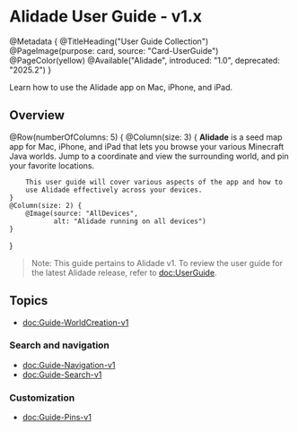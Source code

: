# Alidade User Guide - v1.x

@Metadata {
    @TitleHeading("User Guide Collection")
    @PageImage(purpose: card, source: "Card-UserGuide")
    @PageColor(yellow)
    @Available("Alidade", introduced: "1.0", deprecated: "2025.2")
}

Learn how to use the Alidade app on Mac, iPhone, and iPad.

## Overview

@Row(numberOfColumns: 5) {
    @Column(size: 3) {
        **Alidade** is a seed map app for Mac, iPhone, and iPad that lets
        you browse your various Minecraft Java worlds. Jump to a
        coordinate and view the surrounding world, and pin your favorite
        locations.

        This user guide will cover various aspects of the app and how to
        use Alidade effectively across your devices.
    }
    @Column(size: 2) {
        @Image(source: "AllDevices",
               alt: "Alidade running on all devices")
    }
}

> Note: This guide pertains to Alidade v1. To review the user guide for
> the latest Alidade release, refer to <doc:UserGuide>.

## Topics

- <doc:Guide-WorldCreation-v1>

### Search and navigation

- <doc:Guide-Navigation-v1>
- <doc:Guide-Search-v1>

### Customization

- <doc:Guide-Pins-v1>
